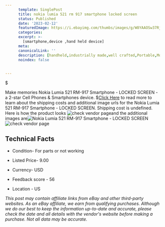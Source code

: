```yaml
---
      template: SinglePost
      title: nokia lumia 521 rm 917 smartphone locked screen
      status: Published
      date: '2023-02-12'
      featuredImage: https://i.ebayimg.com/thumbs/images/g/W8YAAOSw37RjRECP/s-l225.jpg
      categories: 
      excerpt: >-
        [smartphone,device ,hand held device]
      meta:
      canonicalLink: ''
      description: [handheld,industrially made,well crafted,Portable,Mobile,Compact,Convenient,Lightweight,Maneuverable,Man-portable,Miniature,Carriable,Hand-held,Light,Holdable,Transportable,Mobile device,Pocket-sized,On-the-go,Wireless,Cordless,Compact size,Convenient size, smartphone,device ,hand held device]
      noindex: false
      
        
---
```

$

Make memories Nokia Lumia 521 RM-917 Smartphone  - LOCKED SCREEN - a 2-star Cell Phones & Smartphones device.
$[Click Here](https://www.ebay.com/itm/334699631769?hash=item4deda71499%3Ag%3AW8YAAOSw37RjRECP&mkevt=1&mkcid=1&mkrid=711-53200-19255-0&campid=%253CePNCampaignId%253E&customid=%253CreferenceId%253E&toolid=10049) to read more to learn about the shipping costs and additional image urls for the Nokia Lumia 521 RM-917 Smartphone  - LOCKED SCREEN. Shipping cost is undefined. Here is how the product looks ![check vendor page](https://i.ebayimg.com/thumbs/images/g/W8YAAOSw37RjRECP/s-l225.jpg)and the additional images are![Nokia Lumia 521 RM-917 Smartphone  - LOCKED SCREEN](https://i.ebayimg.com/images/g/W8YAAOSw37RjRECP/s-l1600.jpg)![check vendor page](https://origin-galleryplus.ebayimg.com/ws/web/334699631769_2_0_1/225x225.jpg,https://origin-galleryplus.ebayimg.com/ws/web/334699631769_3_0_1/225x225.jpg,https://origin-galleryplus.ebayimg.com/ws/web/334699631769_4_0_1/225x225.jpg,https://origin-galleryplus.ebayimg.com/ws/web/334699631769_5_0_1/225x225.jpg,https://origin-galleryplus.ebayimg.com/ws/web/334699631769_6_0_1/225x225.jpg,https://origin-galleryplus.ebayimg.com/ws/web/334699631769_7_0_1/225x225.jpg,https://origin-galleryplus.ebayimg.com/ws/web/334699631769_8_0_1/225x225.jpg,https://origin-galleryplus.ebayimg.com/ws/web/334699631769_9_0_1/225x225.jpg,https://origin-galleryplus.ebayimg.com/ws/web/334699631769_10_0_1/225x225.jpg)



 ## Technical Facts 



     
      

 - Condition- For parts or not working 


      

 - Listed Price- 9.00 


      

 - Currency- USD 


      

 - Feedback score - 56 


      

 - Location - US 


      
      

 *_This post may contain affiliate links from eBay and other third-party websites. As an eBay affiliate, we earn from qualifying purchases. Although we do our best to keep the information up-to-date and accurate, please check the date and all details with the vendor's website before making a purchase. Not all data may be accurate._*






